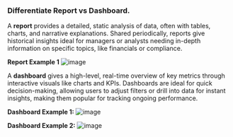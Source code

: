 
 
### Differentiate Report vs Dashboard. 

A **report** provides a detailed, static analysis of data, often with tables, charts, and narrative explanations. Shared periodically, reports give historical insights ideal for managers or analysts needing in-depth information on specific topics, like financials or compliance.

**Report Example 1**
![image](https://github.com/user-attachments/assets/c47c2797-bfea-414d-b937-ed1c50684402)


A **dashboard** gives a high-level, real-time overview of key metrics through interactive visuals like charts and KPIs. Dashboards are ideal for quick decision-making, allowing users to adjust filters or drill into data for instant insights, making them popular for tracking ongoing performance. 

**Dashboard Example 1:**
![image](https://github.com/user-attachments/assets/bba84ed0-81b7-4534-b20d-2ccc67a09ae6)

**Dashboard Example 2:**
![image](https://github.com/user-attachments/assets/2980c27a-493c-462a-ab9d-164a9c840368)




